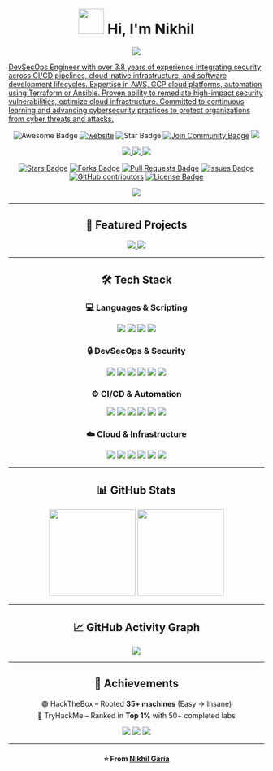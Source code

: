 <!-- Profile Header -->
  <h1 align="center"><img src="https://media.giphy.com/media/VgCDAzcKvsR6OM0uWg/giphy.gif" width="50">  Hi, I'm Nikhil</h1> 

<!-- Profile Header --> 
<!-- Typing Intro -->
<p align="center">
  <a href="https://git.io/typing-svg">
    <img src="https://readme-typing-svg.demolab.com?font=Fira+Code&size=22&pause=1000&color=00C9FF&center=true&vCenter=true&width=600&lines=DevSecOps+Engineer;Cloud+Architect;Cybersecurity+Analyst"><p>DevSecOps Engineer with over 3.8 years of experience integrating security across CI/CD pipelines, cloud-native infrastructure, and
software development lifecycles. Expertise in AWS, GCP cloud platforms, automation using Terraform or Ansible. Proven ability to
remediate high-impact security vulnerabilities, optimize cloud infrastructure. Committed to continuous learning and advancing
cybersecurity practices to protect organizations from cyber threats and attacks.
</p> </p>
  </a>
  
</p>
<div align="center">
<img src="https://cdn.rawgit.com/sindresorhus/awesome/d7305f38d29fed78fa85652e3a63e154dd8e8829/media/badge.svg" alt="Awesome Badge"/>
<a href="https://arbeitnow.com/?utm_source=awesome-github-profile-readme"><img src="https://img.shields.io/static/v1?label=&labelColor=505050&message=GetARemoteJob&color=%230076D6&style=flat&logo=google-chrome&logoColor=%230076D6" alt="website"/></a>
<!-- <img src="http://hits.dwyl.com/nikhil-garia/awesome-github-profile-readme.svg" alt="Hits Badge"/> -->
<!-- <img src="http://hits.dwyl.com/nikhil-garia/awesome-github-profile-readme.svg" alt="Hits Badge"/> -->
<img src="https://img.shields.io/static/v1?label=%F0%9F%8C%9F&message=If%20Useful&style=style=flat&color=BC4E99" alt="Star Badge"/>
<a href="https://discord.gg/XTW52Kt"><img src="https://img.shields.io/discord/733027681184251937.svg?style=flat&label=Join%20Community&color=7289DA" alt="Join Community Badge"/></a>
<a href="https://x.com/nikhilgaria" ><img src="https://img.shields.io/twitter/follow/nikhilgaria.svg?style=social" /> </a>
<p align="center"> 
  <a href="https://linkedin.com/in/nikhil-garia">
    <img src="https://img.shields.io/badge/LinkedIn-Connect-blue?style=flat&logo=linkedin" />
  </a>
  <a href="https://linktr.ee/nikhil_garia">
    <img src="https://img.shields.io/badge/Portfolio-Visit-green?style=flat&logo=google-chrome" />
  </a>
  <a href="https://github.com/nikhil-garia">
    <img src="https://img.shields.io/badge/GitHub-Follow-black?style=flat&logo=github" />
  </a>
</p>
<a href="https://github.com/abhisheknaiidu/awesome-github-profile-readme/stargazers"><img src="https://img.shields.io/github/stars/abhisheknaiidu/awesome-github-profile-readme" alt="Stars Badge"/></a>
<a href="https://github.com/abhisheknaiidu/awesome-github-profile-readme/network/members"><img src="https://img.shields.io/github/forks/abhisheknaiidu/awesome-github-profile-readme" alt="Forks Badge"/></a>
<a href="https://github.com/abhisheknaiidu/awesome-github-profile-readme/pulls"><img src="https://img.shields.io/github/issues-pr/abhisheknaiidu/awesome-github-profile-readme" alt="Pull Requests Badge"/></a>
<a href="https://github.com/abhisheknaiidu/awesome-github-profile-readme/issues"><img src="https://img.shields.io/github/issues/abhisheknaiidu/awesome-github-profile-readme" alt="Issues Badge"/></a>
<a href="https://github.com/abhisheknaiidu/awesome-github-profile-readme/graphs/contributors"><img alt="GitHub contributors" src="https://img.shields.io/github/contributors/abhisheknaiidu/awesome-github-profile-readme?color=2b9348"></a>
<a href="https://github.com/abhisheknaiidu/awesome-github-profile-readme/blob/master/LICENSE"><img src="https://img.shields.io/github/license/abhisheknaiidu/awesome-github-profile-readme?color=2b9348" alt="License Badge"/></a>
<p align="center">
  <img src="https://komarev.com/ghpvc/?username=nikhil-garia&color=blue" />
</p>

---

## 📂 Featured Projects
<p align="center">
  <a href="https://github.com/nikhil-garia/DDOS-Attack">
    <img src="https://github-readme-stats.vercel.app/api/pin/?username=nikhil-garia&repo=DDOS-Attack&theme=tokyonight" />
  </a>
  <a href="https://github.com/nikhil-garia/SMS-Bombing">
    <img src="https://github-readme-stats.vercel.app/api/pin/?username=nikhil-garia&repo=SMS-Bombing&theme=tokyonight" />
  </a>
</p>

---

## 🛠️ Tech Stack

### 💻 Languages & Scripting  
<p align="center">
  <img src="https://img.shields.io/badge/Python-3776AB?style=for-the-badge&logo=python&logoColor=white" />
  <img src="https://img.shields.io/badge/Shell_Script-121011?style=for-the-badge&logo=gnu-bash&logoColor=white" />
  <img src="https://img.shields.io/badge/PHP-777BB4?style=for-the-badge&logo=php&logoColor=white" />
  <img src="https://img.shields.io/badge/SQL-003B57?style=for-the-badge&logo=mysql&logoColor=white" />
</p>

### 🔒 DevSecOps & Security  
<p align="center">
  <img src="https://img.shields.io/badge/OWASP-000000?style=for-the-badge&logo=owasp&logoColor=white" />
  <img src="https://img.shields.io/badge/Kali_Linux-268BEE?style=for-the-badge&logo=kalilinux&logoColor=white" />
  <img src="https://img.shields.io/badge/Burp_Suite-FF6F00?style=for-the-badge&logo=burpsuite&logoColor=white" />
  <img src="https://img.shields.io/badge/Wireshark-1679A7?style=for-the-badge&logo=wireshark&logoColor=white" />
  <img src="https://img.shields.io/badge/Metasploit-0078D7?style=for-the-badge&logo=metasploit&logoColor=white" />
  <img src="https://img.shields.io/badge/SonarQube-4E9BCD?style=for-the-badge&logo=sonarqube&logoColor=white" />
</p>

### ⚙️ CI/CD & Automation  
<p align="center">
  <img src="https://img.shields.io/badge/Jenkins-D24939?style=for-the-badge&logo=jenkins&logoColor=white" />
  <img src="https://img.shields.io/badge/Ansible-EE0000?style=for-the-badge&logo=ansible&logoColor=white" />
  <img src="https://img.shields.io/badge/Docker-2496ED?style=for-the-badge&logo=docker&logoColor=white" />
  <img src="https://img.shields.io/badge/Kubernetes-326CE5?style=for-the-badge&logo=kubernetes&logoColor=white" />
  <img src="https://img.shields.io/badge/Terraform-844FBA?style=for-the-badge&logo=terraform&logoColor=white" />
  <img src="https://img.shields.io/badge/GitHub_Actions-2088FF?style=for-the-badge&logo=githubactions&logoColor=white" />
</p>

### ☁️ Cloud & Infrastructure  
<p align="center">
  <img src="https://img.shields.io/badge/AWS-232F3E?style=for-the-badge&logo=amazonaws&logoColor=white" />
  <img src="https://img.shields.io/badge/Google_Cloud-4285F4?style=for-the-badge&logo=googlecloud&logoColor=white" />
  <img src="https://img.shields.io/badge/Linux-FCC624?style=for-the-badge&logo=linux&logoColor=black" />
  <img src="https://img.shields.io/badge/Windows-0078D6?style=for-the-badge&logo=windows&logoColor=white" />
  <img src="https://img.shields.io/badge/Apache-D22128?style=for-the-badge&logo=apache&logoColor=white" />
  <img src="https://img.shields.io/badge/Tomcat-F8DC75?style=for-the-badge&logo=apachetomcat&logoColor=black" />
</p>

---

## 📊 GitHub Stats  
<p align="center">
  <img src="https://github-readme-stats.vercel.app/api?username=nikhil-garia&show_icons=true&theme=tokyonight" height="170" />
  <img src="https://github-readme-stats.vercel.app/api/top-langs/?username=nikhil-garia&layout=compact&theme=tokyonight" height="170" />
</p>

<!--<p align="center">
  <img src="https://github-readme-streak-stats.herokuapp.com?user=nikhil-garia&theme=tokyonight" height="180" />
</p>-->

---

## 📈 GitHub Activity Graph  
<p align="center">
  <img src="https://github-readme-activity-graph.vercel.app/graph?username=nikhil-garia&theme=tokyo-night" />
</p>

---

## 🏅 Achievements  
  🟢 HackTheBox – Rooted **35+ machines** (Easy → Insane)  
  🔴 TryHackMe – Ranked in **Top 1%** with 50+ completed labs  

<p align="center">
  <img src="https://img.shields.io/badge/AWS%20Certified-Security%20Specialty-FF9900?style=for-the-badge&logo=amazonaws&logoColor=white" />
  <img src="https://img.shields.io/badge/CompTIA-Security%2B-EA3E2C?style=for-the-badge&logo=comptia&logoColor=white" />
  <img src="https://img.shields.io/badge/DevSecOps-Certified%20Professional-00C9FF?style=for-the-badge&logo=shield&logoColor=white" />
</p>

---

<h4 align="center">⭐️ From <a href="https://github.com/nikhil-garia">Nikhil Garia</a></h4>
